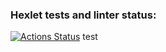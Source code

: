 ### Hexlet tests and linter status:
[![Actions Status](https://github.com/aspidium/data-analytics-project-92/actions/workflows/hexlet-check.yml/badge.svg)](https://github.com/aspidium/data-analytics-project-92/actions)
test
